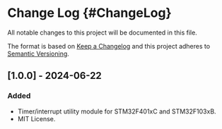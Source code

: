 # Change Log {#ChangeLog}
All notable changes to this project will be documented in this file.
 
The format is based on [Keep a Changelog](http://keepachangelog.com/)
and this project adheres to [Semantic Versioning](http://semver.org/).
 
## [1.0.0] - 2024-06-22
  
### Added
 
- Timer/interrupt utility module for STM32F401xC and STM32F103xB.
- MIT License.
